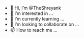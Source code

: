 - 👋 Hi, I’m @TheShreyank
- 👀 I’m interested in ...
- 🌱 I’m currently learning ...
- 💞️ I’m looking to collaborate on ...
- 📫 How to reach me ...

<!---
TheShreyank/TheShreyank is a ✨ special ✨ repository because its `README.md` (this file) appears on your GitHub profile.
You can click the Preview link to take a look at your changes.
--->
